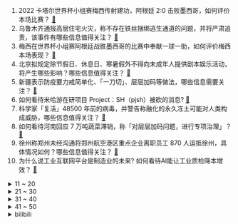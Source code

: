 1. 2022 卡塔尔世界杯小组赛梅西传射建功，阿根廷 2:0 击败墨西哥，如何评价本场比赛？ [:link:](https://www.zhihu.com/question/569025929)
2. 乌鲁木齐通报高层住宅火灾，称不存在铁丝捆绑逃生通道的问题，并将严肃追责，该事件有哪些信息值得关注？ [:link:](https://www.zhihu.com/question/568853360)
3. 梅西在世界杯小组赛阿根廷战胜墨西哥的比赛中奉献一球一助，如何评价梅西本场表现？ [:link:](https://www.zhihu.com/question/569109831)
4. 北京拟规定除节假日、休息日、寒暑假外不得向未成年人提供剧本娱乐活动，将产生哪些影响？哪些信息值得关注？ [:link:](https://www.zhihu.com/question/568590920)
5. 新疆表示防疫要力戒简单化、「一刀切」、层层加码等做法，哪些信息需要关注？ [:link:](https://www.zhihu.com/question/569020639)
6. 如何看待米哈游在研项目 Project：SH（pjsh）被砍的消息? [:link:](https://www.zhihu.com/question/568571990)
7. 科学家「复活」48500 年前的病毒，并警告称融化的永久冻土可能对人类构成威胁，哪些信息值得关注？ [:link:](https://www.zhihu.com/question/569001524)
8. 如何看待河南回应 7 万吨蔬菜滞销，称「对层层加码问题，进行专项治理」？ [:link:](https://www.zhihu.com/question/568991936)
9. 徐州称郑州未经沟通将郑州航空港区重点企业离职员工 870 人运抵徐州，具体情况如何？哪些信息值得关注？ [:link:](https://www.zhihu.com/question/568965799)
10. 为什么说工业互联网平台是制造业的未来? 如何看待AI能让工业质检降本增效？ [:link:](https://www.zhihu.com/question/568979533)
<details>
<summary>11 ~ 20</summary>

11. 物理中用到的数学公式很少，而且比较简单，那现在几百个数学分支都把数学搞得变态般复杂，有用吗？ [:link:](https://www.zhihu.com/question/568671370)
12. 20 岁河南女孩「招弟」改名「芃芃」，如何看待「招弟」们改名？ [:link:](https://www.zhihu.com/question/562867686)
13. 恒大 11 宗土地遭政府无偿收回，净用地面积超 2000 亩，公司称将提出行政复议，哪些信息值得关注？ [:link:](https://www.zhihu.com/question/568782887)
14. 丈夫身亡名下 160 余万存款被小姑子转走，法院称一半由妻儿和父母平分，如何从法律角度解读判决结果？ [:link:](https://www.zhihu.com/question/568972819)
15. 2022 年卡塔尔世界杯小组赛姆巴佩梅开二度，法国 2:1 丹麦提前出线，如何评价这场比赛？ [:link:](https://www.zhihu.com/question/567615854)
16. 张兰称每天直播 10 小时渡难关，欲与汪小菲圆上市梦，还表示麻六记不轻易融资，如何看待这个说法？ [:link:](https://www.zhihu.com/question/568753102)
17. 亚洲球队本届世界杯精彩的表现，与换人名额增加到 5 人有关系吗？ [:link:](https://www.zhihu.com/question/568943274)
18. 1k显示器能变2k分辨率吗，对显卡是不是不好？ [:link:](https://www.zhihu.com/question/503903859)
19. 欧盟要求美国停止歧视做法，公平对待欧洲企业，否则将视情采取应对措施，欧美此番争端会否演变为贸易战？ [:link:](https://www.zhihu.com/question/568975379)
20. 日本队世界杯爆冷战胜德国，《足球小将》剧情走进现实，如何看待这部漫画对日本足球发展的影响？ [:link:](https://www.zhihu.com/question/568554764)
</details>
<details>
<summary>21 ~ 30</summary>

21. 如果给你六千万，代价是余生都看不见月亮，你会答应吗？ [:link:](https://www.zhihu.com/question/444969517)
22. 湖南蓝码上线 1 天被取消，当地疾控中心称对外省来返人员弹窗提醒，如何看待此事件？ [:link:](https://www.zhihu.com/question/568980788)
23. 室友们熬夜看世界杯，但我不感兴趣，影响我休息了怎么办？ [:link:](https://www.zhihu.com/question/568180928)
24. 乌克兰全境进入停电状态，当地老百姓如何看待来自俄罗斯的“冬天的惩罚”？ [:link:](https://www.zhihu.com/question/568424194)
25. 加拿大驻华大使馆官员旁听了吴亦凡一审判决，吴亦凡被驱逐后是否还会被当地审判？加拿大的法律是如何规定的？ [:link:](https://www.zhihu.com/question/568797859)
26. 刘强东批评高管讲故事太多，谈成本、效率、体验太少，如何看待这一发言？ [:link:](https://www.zhihu.com/question/568600627)
27. 多地上线官方房产租售平台，将给房产交易市场带来哪些改变？对房产中介行业有何影响？ [:link:](https://www.zhihu.com/question/568998468)
28. 如何看待汤唯凭借《分手的决心》获得第 43 届韩国青龙电影奖影后，成为首个获奖的外国人？ [:link:](https://www.zhihu.com/question/568835101)
29. 男生冬季穿搭有什么技巧，有哪些单品推荐？ [:link:](https://www.zhihu.com/question/568018187)
30. 为什么去图书馆学习效率会更高? [:link:](https://www.zhihu.com/question/565020611)
</details>
<details>
<summary>31 ~ 40</summary>

31. 粒子的位置和动量不能同时测出，以上帝视角来看，那么粒子在同一时刻存在具体的位置和动量吗？ [:link:](https://www.zhihu.com/question/558619466)
32. 骨传导耳机值得买吗？ [:link:](https://www.zhihu.com/question/308304327)
33. 台海军一艘登陆艇因「舱内进水」沉没，事故除天气原因外是否有人为疏忽？目前调查情况如何？ [:link:](https://www.zhihu.com/question/568761614)
34. 为什么小说在文学中的地位这么高？为什么很多时候谈起世界文学名著的时候想到的大多都是小说？ [:link:](https://www.zhihu.com/question/474022698)
35. 骑兵的战略移动能力真的很差吗？ [:link:](https://www.zhihu.com/question/568159220)
36. 足球迷们觉得哪场足球比赛值得拍成电影？ [:link:](https://www.zhihu.com/question/566825974)
37. 你有什么建议给女孩子吗? [:link:](https://www.zhihu.com/question/386853992)
38. 新加坡会成为亚洲最大金融中心吗? [:link:](https://www.zhihu.com/question/567622246)
39. 厄瓜多尔允许学生停课看比赛，当地政府称此举可增强民族自豪感，如何评价厄瓜多尔对足球的重视程度? [:link:](https://www.zhihu.com/question/568956429)
40. 2022 年卡塔尔世界杯小组赛澳大利亚 1:0 小胜突尼斯，如何评价本场比赛？ [:link:](https://www.zhihu.com/question/568997062)
</details>
<details>
<summary>41 ~ 50</summary>

41. 室友哪些不该看的东西被你无意之间看到了？ [:link:](https://www.zhihu.com/question/333250627)
42. 2022 年卡塔尔世界杯小组赛莱万传射建功，波兰 2:0 击败沙特，如何评价本场比赛？ [:link:](https://www.zhihu.com/question/569008672)
43. 想要面部紧致提升，可以用什么办法？ [:link:](https://www.zhihu.com/question/67486244)
44. 必胜客到底是西餐还是快餐？ [:link:](https://www.zhihu.com/question/316255812)
45. 美国前财政部长萨默斯建议拜登「少给中国紧螺丝，多给美国松绑」，如何理解这一表态？ [:link:](https://www.zhihu.com/question/568788801)
46. 人类有没有可能是宇宙中唯一的文明？ [:link:](https://www.zhihu.com/question/311710651)
47. 2022 亚马逊云科技 re:Invent 大会有哪些值得关注的亮点？为云时代未来发展带来哪些新趋势？ [:link:](https://www.zhihu.com/question/568605501)
48. 王兴回应腾讯抛售美团股份，将在战略和运营上与腾讯保持合作，哪些信息值得关注? [:link:](https://www.zhihu.com/question/568831623)
49. 你看过五遍以上的电视剧是什么？ [:link:](https://www.zhihu.com/question/568061515)
50. 卸妆膏哪个牌子好用？有没有好的卸妆膏可以推荐一下？ [:link:](https://www.zhihu.com/question/65475553)
</details><details>
<summary>bilibili</summary>

1. 无屏风表演《口技》还原文言文 ！！！ [:link:](//www.bilibili.com/video/BV1JD4y1e7Q4)
2. 羊村（2） [:link:](//www.bilibili.com/video/BV1yG4y1R7aA)
3. 这可能是我这辈子距离梅西最近的一次 [:link:](//www.bilibili.com/video/BV1qR4y1o7WW)
4. 疯油精，全款拿下 [:link:](//www.bilibili.com/video/BV1ZM411r7n7)
5. 店里卖1588的招牌菜，自己在家做，居然只花了。。。 [:link:](//www.bilibili.com/video/BV17M411r7Sc)
6. 《原神》3.3版本PV：「六入尽明，诸相皆无」 [:link:](//www.bilibili.com/video/BV12K411975v)
7. 密室员工:“放心，我很敬业的” [:link:](//www.bilibili.com/video/BV13W4y1s7Y6)
8. 当 代 热 门 网 络 视 频 现 状 [:link:](//www.bilibili.com/video/BV1Mg411i7K6)
9. 如此敏感 [:link:](//www.bilibili.com/video/BV1X14y1J72p)
10. 一个小女孩不慎食用了96颗大麻软糖，这是她的大脑发生的变化 [:link:](//www.bilibili.com/video/BV1fg411v7fL)
<details>
<summary>11 ~ 20</summary>

11. 男友在你面前VS男友在闺蜜面前 [:link:](//www.bilibili.com/video/BV1Q44y1X7hb)
12. 「世界的名字」——布洛妮娅「真理之律者」角色预告 [:link:](//www.bilibili.com/video/BV1r841177nX)
13. 加价之王惨败！丰田埃尔法对撞岚图梦想家 [:link:](//www.bilibili.com/video/BV11P411u7bK)
14. 中式rap [:link:](//www.bilibili.com/video/BV1mW4y1W7XH)
15. 挑战成为一只世界杯吉祥物 [:link:](//www.bilibili.com/video/BV1r841177sG)
16. 卡琳娜大型玩火现场！内含想删社死镜头，学会的第一个谐音梗竟是“紫腚大火”？ [:link:](//www.bilibili.com/video/BV1hM411r7Z5)
17. 下次就算泥塘里有黄金～我都不下去摸了！ [:link:](//www.bilibili.com/video/BV1tD4y1s7SE)
18. ⚡反 向 广 告⚡ [:link:](//www.bilibili.com/video/BV14e4y1g7yD)
19. 既然父母没教育，那就交给我来教育 [:link:](//www.bilibili.com/video/BV1214y1J7TJ)
20. 小猫咪打架能有多上头？吃了暗亏的喵师傅，还爆了件“装备”！ [:link:](//www.bilibili.com/video/BV1f24y1C7Ms)
</details>
<details>
<summary>21 ~ 30</summary>

21. 男性可以娶4个老婆？想去卡塔尔打工？别再瞎吹这个石油帝国了！【洞察社会系列80】 [:link:](//www.bilibili.com/video/BV1TK411R7bN)
22. 国足：最终还是我一个人扛下了所有 [:link:](//www.bilibili.com/video/BV1U24y117fq)
23. 头 号 洒 家 [:link:](//www.bilibili.com/video/BV1zg411p7Hp)
24. 乒乓球为什么不能被带上飞机？ [:link:](//www.bilibili.com/video/BV1ND4y1x74K)
25. 知道自己火了后 卡塔尔小王子为国内网友录制了一条视频 [:link:](//www.bilibili.com/video/BV1Pv4y12779)
26. 狗熊岭之谜即将揭晓...就在2023春节！～ [:link:](//www.bilibili.com/video/BV1s841177nQ)
27. 勇敢小狗 负重前行 [:link:](//www.bilibili.com/video/BV1j44y1X74L)
28. 这都是啥...？厕纸地狱！2023年1月新番导视！【泛式】 [:link:](//www.bilibili.com/video/BV1RW4y1H7hL)
29. 破案了，回“6”的原因找到了 [:link:](//www.bilibili.com/video/BV1n24y1C7tG)
30. 【warma】太恐怖了！才玩一下就天亮了 [:link:](//www.bilibili.com/video/BV1X3411f7jK)
</details>
<details>
<summary>31 ~ 40</summary>

31. 最炫原神风变装 [:link:](//www.bilibili.com/video/BV1n24y1C7Kj)
32. 我收容了MC主世界的所有BOSS！！！ [:link:](//www.bilibili.com/video/BV1aP4y1X7XU)
33. 未成年人沉迷游戏得到解决：不再玩游戏，而是看短视频 [:link:](//www.bilibili.com/video/BV1FP4y1d7EH)
34. 女声开口惊艳!!校园神级合唱《我用什么把你留住》所以生命璀璨如歌 [:link:](//www.bilibili.com/video/BV1fe4y1p7Co)
35. 人类靠什么，才能大规模走出地球？【奇怪的知识】 [:link:](//www.bilibili.com/video/BV1nG4y1d7yt)
36. 坏消息：乱剪  好消息：乱到极致 [:link:](//www.bilibili.com/video/BV1N8411777V)
37. 今年冬天吃烤地瓜了吗 [:link:](//www.bilibili.com/video/BV16M411r7Z7)
38. 我带过的奇葩游客 [:link:](//www.bilibili.com/video/BV1J44y1X7dr)
39. 【医学博士】危急情况如何自救？I 这条视频关键时刻能救你一命 [:link:](//www.bilibili.com/video/BV1N84y1y7qz)
40. 我们飞了10000公里！探秘巴黎地标，埃菲尔铁塔餐厅！ [:link:](//www.bilibili.com/video/BV1wP411u747)
</details>
<details>
<summary>41 ~ 50</summary>

41. 太惊艳了！终于见到真正的四水归堂了，场景真的太美了，佩服古人的智慧 [:link:](//www.bilibili.com/video/BV1eR4y1o7zf)
42. 心情不平稳思维混乱想象力枯竭的时候  来试试布朗噪声的效果 [:link:](//www.bilibili.com/video/BV1c14y1p7tG)
43. 【危机合约#11】全网首杀 赝波行动登顶36  锐眼破虚浪 飞雪凝赝波 [:link:](//www.bilibili.com/video/BV1x8411L7i6)
44. 这设计师脑洞是真大啊！ [:link:](//www.bilibili.com/video/BV1ig411i7e4)
45. 是的，我有个破吉尼斯世界纪录的朋友了（下集） [:link:](//www.bilibili.com/video/BV1dv4y117j7)
46. 我又找了一堆UP重考科目二，公布成绩的时候我震惊了... [:link:](//www.bilibili.com/video/BV18P411u7Xa)
47. 我的世界：矛盾的佛系种子，啥也没有，但又好像什么都有 [:link:](//www.bilibili.com/video/BV1WM411k7Gq)
48. 没拍下来后悔一辈子，是时候展示真正技术，说了外面禁止使用魔法#满级人类 #高能瞬间 [:link:](//www.bilibili.com/video/BV1QP411M7Qk)
49. cheems，变的是你嘴里的味觉 [:link:](//www.bilibili.com/video/BV1cK411o7WC)
50. 求求了, 中国学生别再这么写英语啦! | 英语写作常见问题 | 提高英文写作TIPS [:link:](//www.bilibili.com/video/BV1rK411d7mb)
</details>
<details>
<summary>51 ~ 60</summary>

51. “仅此四十六分四十秒，究竟怎样的结局才能配上这一路颠沛流离” [:link:](//www.bilibili.com/video/BV1q44y1X7rj)
52. 若把你比作歌 [:link:](//www.bilibili.com/video/BV1uY411Z7yL)
53. 被唢呐送走的“日本神曲”，唢呐一响当场去世，网友：把布盖上 [:link:](//www.bilibili.com/video/BV1Y3411f75P)
54. 鲲鲲进击世界杯 [:link:](//www.bilibili.com/video/BV1ng411v7ZM)
55. 【特效熟】New Cydonia - Vox Akuma Cover【Vox Akuma/NIJISANJI EN】 [:link:](//www.bilibili.com/video/BV1qg411p7Sm)
56. 80s赛博香港经典金曲！完整版·粤语复古《I Really Want to Stay At Your House》【赛博朋克：边缘行者】（合成器浪潮） [:link:](//www.bilibili.com/video/BV1j44y1X7zj)
57. 碟中谍中谍中谍... [:link:](//www.bilibili.com/video/BV1Ne4y1W7zh)
58. 【Zc故事】强 人 锁 男 [:link:](//www.bilibili.com/video/BV1GM411r7Va)
59. 为了让大爷吃水果，我付出了多大的努力... [:link:](//www.bilibili.com/video/BV1xP4y1R7qz)
60. 接小人退散螂宝 [:link:](//www.bilibili.com/video/BV1kR4y1o7jg)
</details>
<details>
<summary>61 ~ 70</summary>

61. “这是有多么热爱足球呀，一张口就是满分作文！” [:link:](//www.bilibili.com/video/BV1SG4y1V7jz)
62. 【阿斗】红袍女巫真实身份揭秘，看完不忍直视！ 美剧史诗巨作《权力的游戏》第20期 [:link:](//www.bilibili.com/video/BV1dK41197pk)
63. 看看大学生如何生活 [:link:](//www.bilibili.com/video/BV1Eg411p7iK)
64. 顶级饭店的糖醋排骨秘方，没想到这么简单！秘诀只有这2点！ [:link:](//www.bilibili.com/video/BV17e4y1g76f)
65. 极度治愈冰糖橘子，这样的砂糖橘你能炫几个？ [:link:](//www.bilibili.com/video/BV1k3411f7hm)
66. up的心情实在难以支撑起一个标题 [:link:](//www.bilibili.com/video/BV1U24y1y7Ey)
67. 求求你别玩假原神了！这才是真原神！草神逆袭！ [:link:](//www.bilibili.com/video/BV1v84y1r7sR)
68. 萨克斯 猪！⚡猪！⚡侠！(本人) [:link:](//www.bilibili.com/video/BV1YK411d7wM)
69. 【时长3小时】世界上最好听的50粤语歌曲，值得你单曲循环的50首经典粤语歌曲合集！ [:link:](//www.bilibili.com/video/BV1tv4y127ZC)
70. 世界观CG | 《猫咪公寓2》公测正式定档12月15日！ [:link:](//www.bilibili.com/video/BV1114y1J7qH)
</details>
<details>
<summary>71 ~ 80</summary>

71. 终于说服小霉猫跳这个舞了 [:link:](//www.bilibili.com/video/BV13G4y1d7N8)
72. 卡塔尔世界杯“表情包王子”用中文感谢中国网友 [:link:](//www.bilibili.com/video/BV1nR4y1Z7FX)
73. 是牛全责！ [:link:](//www.bilibili.com/video/BV1U841177Vz)
74. 篮球，也需要时刻注意优雅！ [:link:](//www.bilibili.com/video/BV12R4y1o7JR)
75. 切 尔 西 捉 鸡 大 队 [:link:](//www.bilibili.com/video/BV1WR4y1o71r)
76. 改装300台机器人，保安大队成立！ [:link:](//www.bilibili.com/video/BV1GP411u79V)
77. 绝了！好吃到爆！【肥牛白菜千层锅】一锅鲜到眉毛掉！ [:link:](//www.bilibili.com/video/BV1kW4y1H77k)
78. 在？随个份子？（当我的好兄弟在我的婚礼上顺便结了个婚） [:link:](//www.bilibili.com/video/BV1WR4y1Z7R5)
79. 预算十元，十道打工族必备月末贫穷料理，拮据的日子我要放开吃 [:link:](//www.bilibili.com/video/BV1fY411R7qm)
80. 当整个鬼畜区穿上切尔西 [:link:](//www.bilibili.com/video/BV1fv4y117mA)
</details>
<details>
<summary>81 ~ 90</summary>

81. 刘庸尝试意大利牛排和香肠 [:link:](//www.bilibili.com/video/BV1QW4y1H7hW)
82. 当你有个年龄差很大的哥哥 [:link:](//www.bilibili.com/video/BV1v44y1D7W4)
83. 见过官方开挂的游戏吗？ [:link:](//www.bilibili.com/video/BV1yR4y1Z7nM)
84. ⚡️监 狱 哥 哥⚡️ [:link:](//www.bilibili.com/video/BV1e8411L7CH)
85. 【汪小菲大s骂战后续】走向逐渐离奇，up活活看傻 [:link:](//www.bilibili.com/video/BV1Re4y1p7pW)
86. 猫德学院回访记-两撮毛（算不算最美逆袭猫呢） [:link:](//www.bilibili.com/video/BV12Y411R7tT)
87. 日本足球的胜利，让人反思中国足球的问题 [:link:](//www.bilibili.com/video/BV1XP411M7fj)
88. 烤肉用的硅油纸会致癌？ [:link:](//www.bilibili.com/video/BV17d4y1t7Qt)
89. 法律咨询，5块一次 [:link:](//www.bilibili.com/video/BV1y44y1X7K2)
90. 警花测评：警用电击枪威力有多大？一米八小伙的腿都软了？ [:link:](//www.bilibili.com/video/BV1AP411u7Xj)
</details>
<details>
<summary>91 ~ 100</summary>

91. 听说我要去上班b站连夜多安排了俩保安 [:link:](//www.bilibili.com/video/BV1884y1C7bA)
92. 德军即将拥有核武器？燕子小队：无所谓，我会出手 [:link:](//www.bilibili.com/video/BV1ag411p7Ze)
93. 致敬经典！马嘉祺翻唱亚洲第一男高音张雨生《我期待》 [:link:](//www.bilibili.com/video/BV1xG411M7hX)
94. 【36氪】为什么我们看病花了这么多钱，医院依旧不挣钱？ [:link:](//www.bilibili.com/video/BV1RK411d7KD)
95. 骑行川西，大白天看到五只狼和一群秃鹫，有点害怕找了个铁皮房扎营 [:link:](//www.bilibili.com/video/BV1iG4y1d7xt)
96. 蓝色妖姬竟然也是ikun [:link:](//www.bilibili.com/video/BV1Fd4y1t7r8)
97. “掩于冰点下的极致浪漫”-《ℬℴ𝓇𝓃 𝒶 𝒮𝓉𝓇𝒶𝓃ℊℯ𝓇》 [:link:](//www.bilibili.com/video/BV16P411u7gK)
98. 耗时两年，总计十万字！深度解读《空之境界》全集！ [:link:](//www.bilibili.com/video/BV1uW4y1s7zN)
99. 《功能型饮料》 [:link:](//www.bilibili.com/video/BV1ig411i7PZ)
100. 很多人和父母“绝交”，不是没有原因 [:link:](//www.bilibili.com/video/BV1kY411R7Yr)
</details></details>